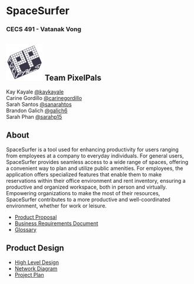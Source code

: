 # SpaceSurfer 
### CECS 491 - Vatanak Vong 
## <img src="Documents/PixelPalsLogo.png"  width="100" height="100"> Team PixelPals
Kay Kayale [@kaykayale](https://github.com/kaykayale)<br>
Carine Gordillo [@carinegordillo](https://github.com/carinegordillo)<br>
Sarah Santos [@sanarahtos](https://github.com/sanarahtos)<br>
Brandon Galich [@galich6](https://github.com/galich6) <br>
Sarah Phan [@sarahp15](https://github.com/sarahp15)<br>
## About
SpaceSurfer is a tool used for enhancing productivity for users ranging from employees at a company to everyday individuals. For general users, SpaceSurfer provides seamless access to a wide range of spaces, offering a convenient way to plan and utilize public amenities. For employees, the application offers specialized features that enable them to make reservations within their office environment and rent inventory, ensuring a productive and organized workspace, both in person and virtually. Empowering organizations to make the most of their resources, SpaceSurfer contributes to a more productive and well-coordinated environment, whether for work or leisure.

- [Product Proposal](https://github.com/carinegordillo/SpaceSurfer/blob/main/Documents/Proposals/Space%20Surfer%20Proposal%20Final.pdf)
- [Business Requirements Document](https://github.com/carinegordillo/SpaceSurfer/blob/main/Documents/BRD/SpaceSurferBRDV7_approved.pdf)
- [Glossary](https://github.com/carinegordillo/SpaceSurfer/blob/main/Documents/BRD/SpaceSurferGlossaryV5_approved.pdf)
## Product Design 
- [High Level Design](https://github.com/carinegordillo/SpaceSurfer/blob/main/Milestone1/Space%20Surfer%20High%20Level%20Design.pdf)
- [Network Diagram](https://github.com/carinegordillo/SpaceSurfer/blob/main/Milestone2/Network%20Diagram.pdf)
- [Project Plan](https://github.com/carinegordillo/SpaceSurfer/blob/main/Milestone1/Project%20Plan/Space%20Surfer%20Project%20Plan.pdf)
  

